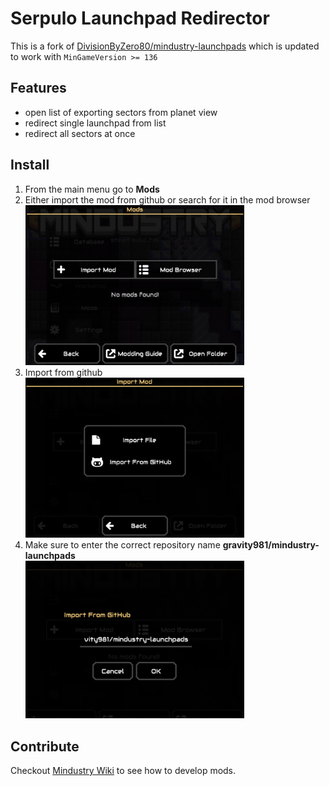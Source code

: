 # Serpulo Launchpad Redirector

This is a fork of [DivisionByZero80/mindustry-launchpads](https://github.com/DivisionByZero80/mindustry-launchpads) which is updated to work with `MinGameVersion >= 136`

## Features

- open list of exporting sectors from planet view
- redirect single launchpad from list
- redirect all sectors at once

## Install
1. From the main menu go to **Mods**
1. Either import the mod from github or search for it in the mod browser<br/><img src="doc/install_mod_1.png" width="350" title="hover text"/>
1. Import from github<br/><img src="doc/install_mod_2.png" width="350" title="hover text"/>
1. Make sure to enter the correct repository name **gravity981/mindustry-launchpads**<br/><img src="doc/install_mod_3.png" width="350" title="hover text"/>


## Contribute
Checkout [Mindustry Wiki](https://mindustrygame.github.io/wiki/modding/1-modding/) to see how to develop mods.
